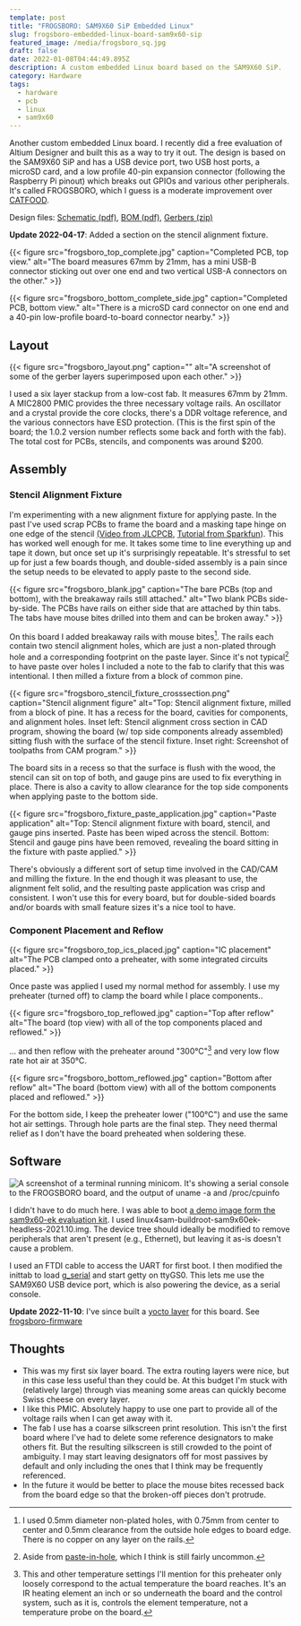 ```yaml
---
template: post
title: "FROGSBORO: SAM9X60 SiP Embedded Linux"
slug: frogsboro-embedded-linux-board-sam9x60-sip
featured_image: /media/frogsboro_sq.jpg
draft: false
date: 2022-01-08T04:44:49.895Z
description: A custom embedded Linux board based on the SAM9X60 SiP.
category: Hardware
tags:
  - hardware
  - pcb
  - linux
  - sam9x60
---
```

Another custom embedded Linux board. I recently did a free evaluation of Altium Designer and built this as a way to try it out. The design is based on the SAM9X60 SiP and has a USB device port, two USB host ports, a microSD card, and a low profile 40-pin expansion connector (following the Raspberry Pi pinout) which breaks out GPIOs and various other peripherals. It's called FROGSBORO, which I guess is a moderate improvement over [CATFOOD](https://iank.org/posts/catfood-custom-imx6ull-board).

Design files: [Schematic (pdf)](/media/frogsboro_schematic_v1.0.2.pdf), [BOM (pdf)](/media/frogsboro_bom_v1.0.2.pdf), [Gerbers (zip)](/media/frogsboro_gbr_v1.0.2.zip)

**Update 2022-04-17**: Added a section on the stencil alignment fixture.

{{< figure src="frogsboro_top_complete.jpg" caption="Completed PCB, top view." alt="The board measures 67mm by 21mm, has a mini USB-B connector sticking out over one end and two vertical USB-A connectors on the other." >}}

{{< figure src="frogsboro_bottom_complete_side.jpg" caption="Completed PCB, bottom view." alt="There is a microSD card connector on one end and a 40-pin low-profile board-to-board connector nearby." >}}

## Layout

{{< figure src="frogsboro_layout.png" caption="" alt="A screenshot of some of the gerber layers superimposed upon each other." >}}

I used a six layer stackup from a low-cost fab. It measures 67mm by 21mm. A MIC2800 PMIC provides the three necessary voltage rails. An oscillator and a crystal provide the core clocks, there's a DDR voltage reference, and the various connectors have ESD protection. (This is the first spin of the board; the 1.0.2 version number reflects some back and forth with the fab). The total cost for PCBs, stencils, and components was around $200.

## Assembly

### Stencil Alignment Fixture

I'm experimenting with a new alignment fixture for applying paste. In the past I've used scrap PCBs to frame the board and a masking tape hinge on one edge of the stencil [(Video from JLCPCB](https://www.youtube.com/watch?v=uXvXwzQf1gU), [Tutorial from Sparkfun](https://www.sparkfun.com/tutorials/58)). This has worked well enough for me. It takes some time to line everything up and tape it down, but once set up it's surprisingly repeatable. It's stressful to set up for just a few boards though, and double-sided assembly is a pain since the setup needs to be elevated to apply paste to the second side.

{{< figure src="frogsboro_blank.jpg" caption="The bare PCBs (top and bottom), with the breakaway rails still attached." alt="Two blank PCBs side-by-side. The PCBs have rails on either side that are attached by thin tabs. The tabs have mouse bites drilled into them and can be broken away." >}}

On this board I added breakaway rails with mouse bites[^1]. The rails each contain two stencil alignment holes, which are just a non-plated through hole and a corresponding footprint on the paste layer. Since it's not typical[^2] to have paste over holes I included a note to the fab to clarify that this was intentional. I then milled a fixture from a block of common pine.

{{< figure src="frogsboro_stencil_fixture_crosssection.png" caption="Stencil alignment figure" alt="Top: Stencil alignment fixture, milled from a block of pine. It has a recess for the board, cavities for components, and alignment holes. Inset left: Stencil alignment cross section in CAD program, showing the board (w/ top side components already assembled) sitting flush with the surface of the stencil fixture. Inset right: Screenshot of toolpaths from CAM program." >}}

The board sits in a recess so that the surface is flush with the wood, the stencil can sit on top of both, and gauge pins are used to fix everything in place. There is also a cavity to allow clearance for the top side components when applying paste to the bottom side.

{{< figure src="frogsboro_fixture_paste_application.jpg" caption="Paste application" alt="Top: Stencil alignment fixture with board, stencil, and gauge pins inserted. Paste has been wiped across the stencil. Bottom: Stencil and gauge pins have been removed, revealing the board sitting in the fixture with paste applied." >}}

There's obviously a different sort of setup time involved in the CAD/CAM and milling the fixture. In the end though it was pleasant to use, the alignment felt solid, and the resulting paste application was crisp and consistent. I won't use this for every board, but for double-sided boards and/or boards with small feature sizes it's a nice tool to have.

### Component Placement and Reflow

{{< figure src="frogsboro_top_ics_placed.jpg" caption="IC placement" alt="The PCB clamped onto a preheater, with some integrated circuits placed." >}}

Once paste was applied I used my normal method for assembly. I use my preheater (turned off) to clamp the board while I place components..

{{< figure src="frogsboro_top_reflowed.jpg" caption="Top after reflow" alt="The board (top view) with all of the top components placed and reflowed." >}}

... and then reflow with the preheater around "300&deg;C"[^3] and very low flow rate hot air at 350&deg;C.

{{< figure src="frogsboro_bottom_reflowed.jpg" caption="Bottom after reflow" alt="The board (bottom view) with all of the bottom components placed and reflowed." >}}

For the bottom side, I keep the preheater lower ("100&deg;C") and use the same hot air settings. Through hole parts are the final step. They need thermal relief as I don't have the board preheated when soldering these.

## Software

![A screenshot of a terminal running minicom. It's showing a serial console to the FROGSBORO board, and the output of uname -a and /proc/cpuinfo](/media/frogsboro_console.png "FROGSBORO serial console")

I didn't have to do much here. I was able to boot [a demo image form the sam9x60-ek evaluation kit](https://www.linux4sam.org/bin/view/Linux4SAM/Sam9x60EKMainPage#Demo_archives). I used linux4sam-buildroot-sam9x60ek-headless-2021.10.img. The device tree should ideally be modified to remove peripherals that aren't present (e.g., Ethernet), but leaving it as-is doesn't cause a problem.

I used an FTDI cable to access the UART for first boot. I then modified the inittab to load [g_serial](https://www.kernel.org/doc/Documentation/usb/gadget_serial.txt) and start getty on ttyGS0. This lets me use the SAM9X60 USB device port, which is also powering the device, as a serial console.

**Update 2022-11-10**: I've since built a [yocto layer](https://github.com/iank/meta-frogsboro) for this board. See [frogsboro-firmware](https://github.com/iank/frogsboro-firmware)

## Thoughts

* This was my first six layer board. The extra routing layers were nice, but in this case less useful than they could be. At this budget I'm stuck with (relatively large) through vias meaning some areas can quickly become Swiss cheese on every layer.
* I like this PMIC. Absolutely happy to use one part to provide all of the voltage rails when I can get away with it.
* The fab I use has a coarse silkscreen print resolution. This isn't the first board where I've had to delete some reference designators to make others fit. But the resulting silkscreen is still crowded to the point of ambiguity. I may start leaving designators off for most passives by default and only including the ones that I think may be frequently referenced.
* In the future it would be better to place the mouse bites recessed back from the board edge so that the broken-off pieces don't protrude.

[^1]: I used 0.5mm diameter non-plated holes, with 0.75mm from center to center and 0.5mm clearance from the outside hole edges to board edge. There is no copper on any layer on the rails.

[^2]: Aside from [paste-in-hole](https://www.airborn.com/resources/connector-encyclopedia/paste-in-hole), which I think is still fairly uncommon.

[^3]: This and other temperature settings I'll mention for this preheater only loosely correspond to the actual temperature the board reaches. It's an IR heating element an inch or so underneath the board and the control system, such as it is, controls the element temperature, not a temperature probe on the board.

